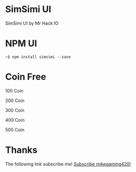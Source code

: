 # SimSimi UI
SimSimi UI by Mr Hack IO 
# NPM UI 
```
~$ npm install simsimi --save
```
# Coin Free 
100 Coin 

200 Coin 

300 Coin 

400 Coin

500 Coin
# Thanks 
The following link subscribe me! [Subscribe mikegaming420!](https://youtube.com/@Mike_875)
